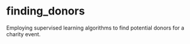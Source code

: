 # finding_donors
Employing supervised learning algorithms to find potential donors for a charity event.
